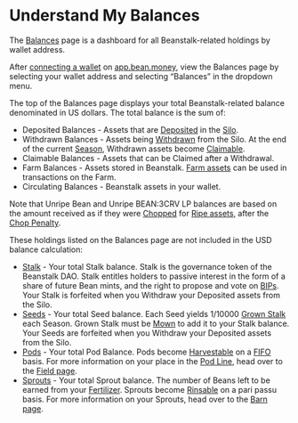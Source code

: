 # Understand My Balances

The [Balances](https://app.bean.money/#/balances) page is a dashboard for all Beanstalk-related holdings by wallet address.

After [connecting a wallet](../getting-started/connect-wallet.md) on [app.bean.money](https://app.bean.money/), view the Balances page by selecting your wallet address and selecting “Balances” in the dropdown menu.

The top of the Balances page displays your total Beanstalk-related balance denominated in US dollars. The total balance is the sum of:

* Deposited Balances - Assets that are [Deposited](../../additional-resources/glossary.md#deposit) in the [Silo](../../farm/silo.md).
* Withdrawn Balances - Assets being [Withdrawn](../../additional-resources/glossary.md#withdraw) from the Silo. At the end of the current [Season](../../additional-resources/glossary.md#season), Withdrawn assets become [Claimable](../../additional-resources/glossary.md#claimable-assets).
* Claimable Balances - Assets that can be Claimed after a Withdrawal.
* Farm Balances - Assets stored in Beanstalk. [Farm assets](../../additional-resources/glossary.md#farm-assets) can be used in transactions on the Farm.
* Circulating Balances - Beanstalk assets in your wallet.

Note that Unripe Bean and Unripe BEAN:3CRV LP balances are based on the amount received as if they were [Chopped](../../additional-resources/glossary.md#chop) for [Ripe assets](../../additional-resources/glossary.md#ripe-assets), after the [Chop Penalty](../../additional-resources/glossary.md#chop-penalty).

These holdings listed on the Balances page are not included in the USD balance calculation:

* [Stalk](../../additional-resources/glossary.md#stalk) - Your total Stalk balance. Stalk is the governance token of the Beanstalk DAO. Stalk entitles holders to passive interest in the form of a share of future Bean mints, and the right to propose and vote on [BIPs](../../additional-resources/glossary.md#beanstalk-improvement-proposal). Your Stalk is forfeited when you Withdraw your Deposited assets from the Silo.
* [Seeds](../../additional-resources/glossary.md#seeds) - Your total Seed balance. Each Seed yields 1/10000 [Grown Stalk](../../additional-resources/glossary.md#grown-stalk) each Season. Grown Stalk must be [Mown](../../additional-resources/glossary.md#mow) to add it to your Stalk balance. Your Seeds are forfeited when you Withdraw your Deposited assets from the Silo.
* [Pods](../../additional-resources/glossary.md#pods) - Your total Pod Balance. Pods become [Harvestable](../../additional-resources/glossary.md#harvestable-pods) on a [FIFO](../../additional-resources/glossary.md#fifo) basis. For more information on your place in the [Pod Line](../../additional-resources/glossary.md#pod-line), head over to the [Field page](https://app.bean.money/#/field).
* [Sprouts](../../additional-resources/glossary.md#sprouts) - Your total Sprout balance. The number of Beans left to be earned from your [Fertilizer](../../additional-resources/glossary.md#fertilizer). Sprouts become [Rinsable](../../additional-resources/glossary.md#rinsable-sprouts) on a pari passu basis. For more information on your Sprouts, head over to the [Barn page](https://app.bean.money/#/barn).

